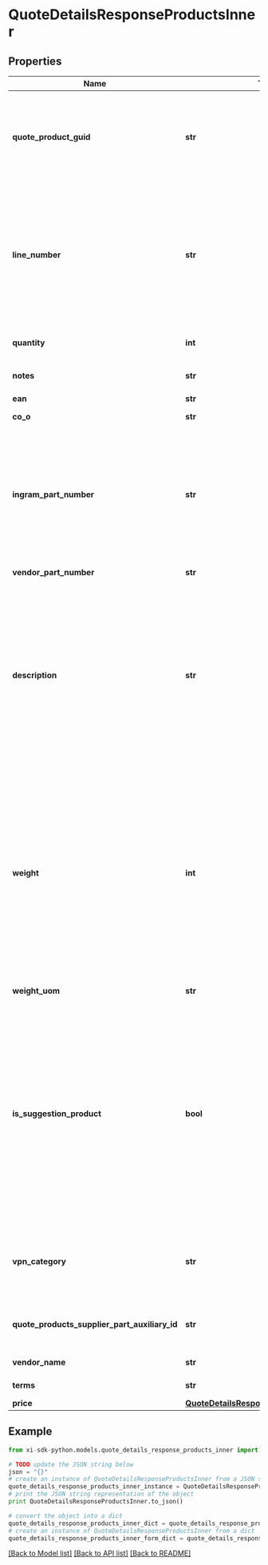 # QuoteDetailsResponseProductsInner


## Properties

Name | Type | Description | Notes
------------ | ------------- | ------------- | -------------
**quote_product_guid** | **str** | Quote Product GUID  is the primary quote key in Ingram Micro&#39;s CRM - needed to retrieve quote details. | [optional] 
**line_number** | **str** | Line number which the product will appear in the quote.  Line number is manditory when unique configurations are included in a quote and mainting the item line order is required. | [optional] 
**quantity** | **int** | Quantity of product line item quoted. | [optional] 
**notes** | **str** | Product line item comments. | [optional] 
**ean** | **str** | EANUPC | [optional] 
**co_o** | **str** | Country of Origin. | [optional] 
**ingram_part_number** | **str** | Ingram Micro SKU (stock keeping unit). An identification, usually alphanumeric, of a particular product that allows it to be tracked for inventory purposes | [optional] 
**vendor_part_number** | **str** | Vendor Part Number | [optional] 
**description** | **str** | Product description.  Note - The quote view api returns only the product short description as maintained in Ingram Micro&#39;s crm system.  For long descriptions, please refer to alternative information sources. | [optional] 
**weight** | **int** | Weight is provided based on country standard.  For countries following Imperial standards - weight is presented as pounds with decimal.  In countries following metric standards, weight is provided as kilograms with decimal. | [optional] 
**weight_uom** | **str** | Unit of measure | [optional] 
**is_suggestion_product** | **bool** | Flag to indicate if a product line item is a suggested product.  The suggested product is provided in addition to the requested quoted products and a suggested option.  Suggested products are grouped together for subtotal and total calculations. | [optional] 
**vpn_category** | **str** | Vendor product category specific to Cisco. HWDW (hardware) or service. | [optional] 
**quote_products_supplier_part_auxiliary_id** | **str** | Vendor product configuration ID specific to Cisco. | [optional] 
**vendor_name** | **str** | Vendor name of the product | [optional] 
**terms** | **str** | Terms of the quote | [optional] 
**price** | [**QuoteDetailsResponseProductsInnerPrice**](QuoteDetailsResponseProductsInnerPrice.md) |  | [optional] 

## Example

```python
from xi-sdk-python.models.quote_details_response_products_inner import QuoteDetailsResponseProductsInner

# TODO update the JSON string below
json = "{}"
# create an instance of QuoteDetailsResponseProductsInner from a JSON string
quote_details_response_products_inner_instance = QuoteDetailsResponseProductsInner.from_json(json)
# print the JSON string representation of the object
print QuoteDetailsResponseProductsInner.to_json()

# convert the object into a dict
quote_details_response_products_inner_dict = quote_details_response_products_inner_instance.to_dict()
# create an instance of QuoteDetailsResponseProductsInner from a dict
quote_details_response_products_inner_form_dict = quote_details_response_products_inner.from_dict(quote_details_response_products_inner_dict)
```
[[Back to Model list]](../README.md#documentation-for-models) [[Back to API list]](../README.md#documentation-for-api-endpoints) [[Back to README]](../README.md)


